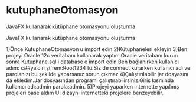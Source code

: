 # kutuphaneOtomasyon
JavaFX kullanarak kütüphane otomasyonu oluşturma

JavaFX kullanarak kütüphane otomasyonu oluşturma

1)Önce KutuphaneOtomasyon u import edin 
2)Kütüphaneleri ekleyin
3)Ben projeyi Oracle 12c veritabanı kullanarak yaptım.Oracle veritabanı kurun sonra Kutuphane.sql i database e import edin.Ben bağlanırken kullanıcı adım: c##yalcin şifrem:Root1234 tü.Siz de connect kurarken kullanıcı adı ve parolanızı bu şekilde yaparsanız sorun çıkmaz 4)Çalıştırılabilir jar dosyasını da ekledim.Jar dosyasından programı çalıştırabilirsiniz.Giriş kısmında kullanıcı adı:admin parola:admin. 5)Projeyi yaparken internette yapılmış projeleri base aldım UI dizaynı internetteki projelere benzeyebilir.
